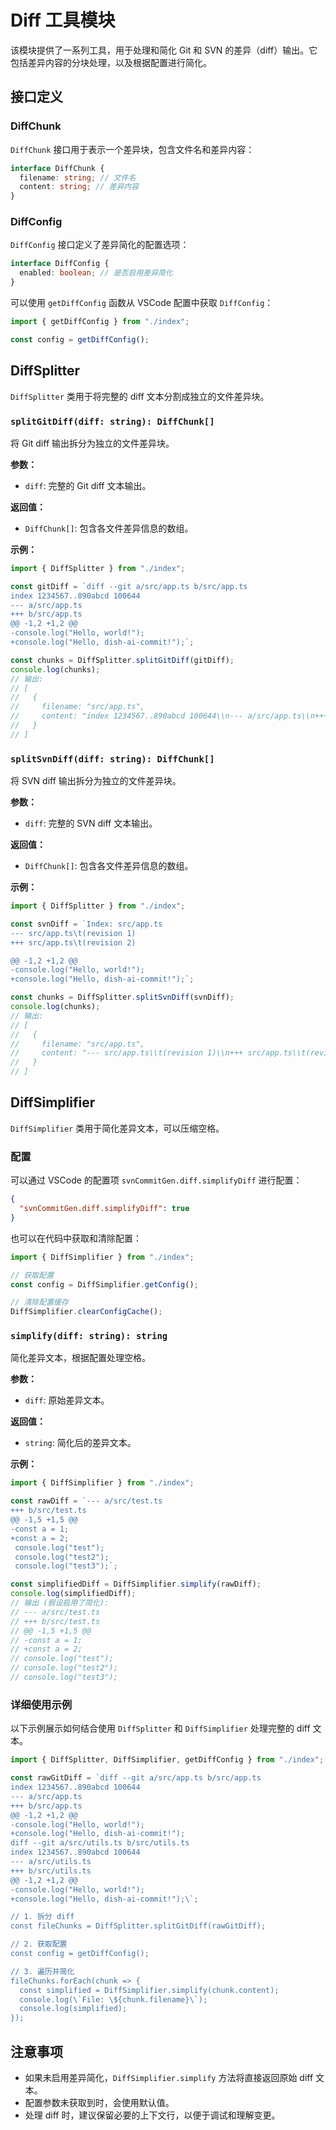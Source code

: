 # Diff 工具模块

该模块提供了一系列工具，用于处理和简化 Git 和 SVN 的差异（diff）输出。它包括差异内容的分块处理，以及根据配置进行简化。

## 接口定义

### DiffChunk

`DiffChunk` 接口用于表示一个差异块，包含文件名和差异内容：

```typescript
interface DiffChunk {
  filename: string; // 文件名
  content: string; // 差异内容
}
```

### DiffConfig

`DiffConfig` 接口定义了差异简化的配置选项：

```typescript
interface DiffConfig {
  enabled: boolean; // 是否启用差异简化
}
```

可以使用 `getDiffConfig` 函数从 VSCode 配置中获取 `DiffConfig`：

```typescript
import { getDiffConfig } from "./index";

const config = getDiffConfig();
```

## DiffSplitter

`DiffSplitter` 类用于将完整的 diff 文本分割成独立的文件差异块。

### `splitGitDiff(diff: string): DiffChunk[]`

将 Git diff 输出拆分为独立的文件差异块。

**参数：**

- `diff`: 完整的 Git diff 文本输出。

**返回值：**

- `DiffChunk[]`: 包含各文件差异信息的数组。

**示例：**

```typescript
import { DiffSplitter } from "./index";

const gitDiff = `diff --git a/src/app.ts b/src/app.ts
index 1234567..890abcd 100644
--- a/src/app.ts
+++ b/src/app.ts
@@ -1,2 +1,2 @@
-console.log("Hello, world!");
+console.log("Hello, dish-ai-commit!");`;

const chunks = DiffSplitter.splitGitDiff(gitDiff);
console.log(chunks);
// 输出:
// [
//   {
//     filename: "src/app.ts",
//     content: "index 1234567..890abcd 100644\\n--- a/src/app.ts\\n+++ b/src/app.ts\\n@@ -1,2 +1,2 @@\\n-console.log(\"Hello, world!\");\\n+console.log(\"Hello, dish-ai-commit!\");"
//   }
// ]
```

### `splitSvnDiff(diff: string): DiffChunk[]`

将 SVN diff 输出拆分为独立的文件差异块。

**参数：**

- `diff`: 完整的 SVN diff 文本输出。

**返回值：**

- `DiffChunk[]`: 包含各文件差异信息的数组。

**示例：**

```typescript
import { DiffSplitter } from "./index";

const svnDiff = `Index: src/app.ts
--- src/app.ts\t(revision 1)
+++ src/app.ts\t(revision 2)

@@ -1,2 +1,2 @@
-console.log("Hello, world!");
+console.log("Hello, dish-ai-commit!");`;

const chunks = DiffSplitter.splitSvnDiff(svnDiff);
console.log(chunks);
// 输出:
// [
//   {
//     filename: "src/app.ts",
//     content: "--- src/app.ts\\t(revision 1)\\n+++ src/app.ts\\t(revision 2)\\n\\n@@ -1,2 +1,2 @@\\n-console.log(\"Hello, world!\");\\n+console.log(\"Hello, dish-ai-commit!\");"
//   }
// ]
```

## DiffSimplifier

`DiffSimplifier` 类用于简化差异文本，可以压缩空格。

### 配置

可以通过 VSCode 的配置项 `svnCommitGen.diff.simplifyDiff` 进行配置：

```json
{
  "svnCommitGen.diff.simplifyDiff": true
}
```

也可以在代码中获取和清除配置：

```typescript
import { DiffSimplifier } from "./index";

// 获取配置
const config = DiffSimplifier.getConfig();

// 清除配置缓存
DiffSimplifier.clearConfigCache();
```

### `simplify(diff: string): string`

简化差异文本，根据配置处理空格。

**参数：**

- `diff`: 原始差异文本。

**返回值：**

- `string`: 简化后的差异文本。

**示例：**

```typescript
import { DiffSimplifier } from "./index";

const rawDiff = `--- a/src/test.ts
+++ b/src/test.ts
@@ -1,5 +1,5 @@
-const a = 1;
+const a = 2;
 console.log("test");
 console.log("test2");
 console.log("test3");`;

const simplifiedDiff = DiffSimplifier.simplify(rawDiff);
console.log(simplifiedDiff);
// 输出 (假设启用了简化):
// --- a/src/test.ts
// +++ b/src/test.ts
// @@ -1,5 +1,5 @@
// -const a = 1;
// +const a = 2;
// console.log("test");
// console.log("test2");
// console.log("test3");
```

### 详细使用示例

以下示例展示如何结合使用 `DiffSplitter` 和 `DiffSimplifier` 处理完整的 diff 文本。

```typescript
import { DiffSplitter, DiffSimplifier, getDiffConfig } from "./index";

const rawGitDiff = `diff --git a/src/app.ts b/src/app.ts
index 1234567..890abcd 100644
--- a/src/app.ts
+++ b/src/app.ts
@@ -1,2 +1,2 @@
-console.log("Hello, world!");
+console.log("Hello, dish-ai-commit!");
diff --git a/src/utils.ts b/src/utils.ts
index 1234567..890abcd 100644
--- a/src/utils.ts
+++ b/src/utils.ts
@@ -1,2 +1,2 @@
-console.log("Hello, world!");
+console.log("Hello, dish-ai-commit!");\`;

// 1. 拆分 diff
const fileChunks = DiffSplitter.splitGitDiff(rawGitDiff);

// 2. 获取配置
const config = getDiffConfig();

// 3. 遍历并简化
fileChunks.forEach(chunk => {
  const simplified = DiffSimplifier.simplify(chunk.content);
  console.log(\`File: \${chunk.filename}\`);
  console.log(simplified);
});
```

## 注意事项

- 如果未启用差异简化，`DiffSimplifier.simplify` 方法将直接返回原始 diff 文本。
- 配置参数未获取到时，会使用默认值。
- 处理 diff 时，建议保留必要的上下文行，以便于调试和理解变更。
